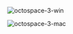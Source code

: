 
![octospace-3-win](https://user-images.githubusercontent.com/10554114/150401535-1f0f5e48-6d27-48c2-9ddb-e542136cf69e.png)

![octospace-3-mac](https://user-images.githubusercontent.com/10554114/150401550-a25a3017-02d1-4f3c-97e3-7897fb40b179.png)
